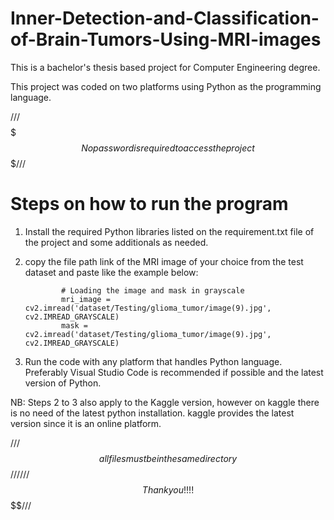# Inner-Detection-and-Classification-of-Brain-Tumors-Using-MRI-images
This is a bachelor's thesis based project for Computer Engineering degree.

This project was coded on two platforms using Python as the programming language.

///$$$$$$$No password is required to access the project$$$$$$$///

# Steps on how to run the program
1. Install the required Python libraries listed on the requirement.txt file of the project and some additionals as needed.
2. copy the file path link of the MRI image of your choice from the test dataset and paste like the example below:

               # Loading the image and mask in grayscale
               mri_image = cv2.imread('dataset/Testing/glioma_tumor/image(9).jpg', cv2.IMREAD_GRAYSCALE)
               mask = cv2.imread('dataset/Testing/glioma_tumor/image(9).jpg', cv2.IMREAD_GRAYSCALE)
   
3. Run the code with any platform that handles Python language. Preferably Visual Studio Code is recommended if possible and the latest version of Python.

NB: Steps 2 to 3 also apply to the Kaggle version, however on kaggle there is no need of the latest python installation. kaggle provides the latest version since it is an online platform.

///$$$$$$all files must be in the same directory$$$$$$$///
///$$$$$$$Thank you!!!!$$$$$$$$///
